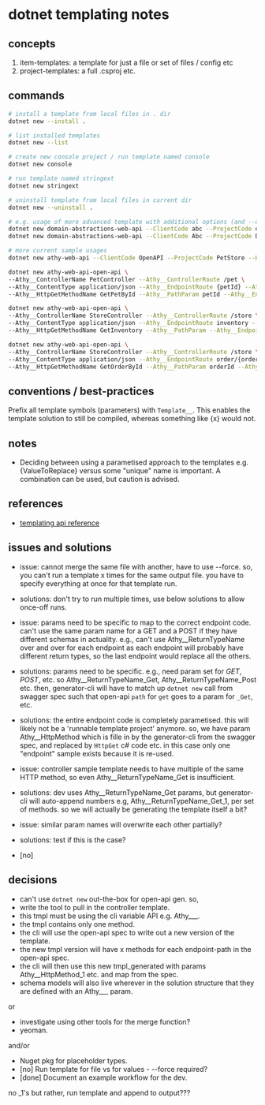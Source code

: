 # dotnet templating notes

## concepts

1. item-templates: a template for just a file or set of files / config etc
2. project-templates: a full .csproj etc.

## commands

```sh
# install a template from local files in . dir
dotnet new --install .

# list installed templates
dotnet new --list

# create new console project / run template named console
dotnet new console

# run template named stringext
dotnet new stringext

# uninstall template from local files in current dir
dotnet new --uninstall .

# e.g. usage of more advanced template with additional options (and --dry-run appended for info)
dotnet new domain-abstractions-web-api --ClientCode abc --ProjectCode def --HttpPort 5200 --HttpsPort 5201 --HasAdaptor false --HasDatabase true --dry-run
dotnet new domain-abstractions-web-api --ClientCode Abc --ProjectCode Def --HttpPort 5200 --HttpsPort 5201 --dry-run

# more current sample usages
dotnet new athy-web-api --ClientCode OpenAPI --ProjectCode PetStore --HttpPort 6000 --HttpsPort 6001

dotnet new athy-web-api-open-api \
--Athy__ControllerName PetController --Athy__ControllerRoute /pet \
--Athy__ContentType application/json --Athy__EndpointRoute {petId} --Athy__ReturnTypeName Pet --Athy__ReturnTypeBody JsonStringOfTheSchema \
--Athy__HttpGetMethodName GetPetById --Athy__PathParam petId --Athy__EndpointDescription "Find pet by ID"

dotnet new athy-web-api-open-api \
--Athy__ControllerName StoreController --Athy__ControllerRoute /store \
--Athy__ContentType application/json --Athy__EndpointRoute inventory --Athy__ReturnTypeName StatusCodeQuantityMap --Athy__ReturnTypeBody JsonStringOfTheSchema \
--Athy__HttpGetMethodName GetInventory --Athy__PathParam --Athy__EndpointDescription "Returns pet inventories by status"

dotnet new athy-web-api-open-api \
--Athy__ControllerName StoreController --Athy__ControllerRoute /store \
--Athy__ContentType application/json --Athy__EndpointRoute order/{orderId} --Athy__ReturnTypeName Order --Athy__ReturnTypeBody JsonStringOfTheSchema \
--Athy__HttpGetMethodName GetOrderById --Athy__PathParam orderId --Athy__EndpointDescription "Find purchase order by ID" --Athy__HttpMethod HttpGet
```

## conventions / best-practices

Prefix all template symbols (parameters) with `Template__`. This enables the template solution to still be compiled, whereas something like {x} would not.

## notes

- Deciding between using a parametised approach to the templates e.g. {ValueToReplace} versus some "unique" name is important. A combination can be used, but caution is advised.

## references

- [templating api reference](https://github.com/dotnet/templating/wiki/Reference-for-template.json)

## issues and solutions

- issue: cannot merge the same file with another, have to use --force. so, you can't run a template x times for the same output file.
you have to specify everything at once for that template run.
- solutions: don't try to run multiple times, use below solutions to allow once-off runs.

- issue: params need to be specific to map to the correct endpoint code. can't use the same param name for a GET and a POST if they have different schemas in actuality. e.g., can't use Athy__ReturnTypeName over and over for each endpoint as each endpoint will probably have different return types, so the last endpoint would replace all the others.

- solutions: params need to be specific. e.g., need param set for _GET_, _POST_, etc. so Athy__ReturnTypeName_Get, Athy__ReturnTypeName_Post etc.
then, generator-cli will have to match up `dotnet new` call from swagger spec such that open-api `path` for `get` goes to a param for `_Get`, etc.
- solutions: the entire endpoint code is completely parametised. this will likely not be a 'runnable template project' anymore. so, we have param Athy__HttpMethod
which is fille in by the generator-cli from the swagger spec, and replaced by `HttpGet` c# code etc. in this case only one "endpoint" sample exists because it is re-used.

- issue: controller sample template needs to have multiple of the same HTTP method, so even Athy__ReturnTypeName_Get is insufficient.
- solutions: dev uses Athy__ReturnTypeName_Get params, but generator-cli will auto-append numbers e.g, Athy__ReturnTypeName_Get_1, per set of methods. so we will actually be generating the template itself a bit?

- issue: similar param names will overwrite each other partially?
- solutions: test if this is the case?
- [no]

## decisions

- can't use `dotnet new` out-the-box for open-api gen. so,
- write the tool to pull in the controller template.
- this tmpl must be using the cli variable API e.g. Athy___.
- the tmpl contains only one method.
- the cli will use the open-api spec to write out a new version of the template.
- the new tmpl version will have x methods for each endpoint-path in the open-api spec.
- the cli will then use this new tmpl_generated with params Athy__HttpMethod_1 etc. and map from the spec.
- schema models will also live wherever in the solution structure that they are defined with an Athy___ param.

or

- investigate using other tools for the merge function?
- yeoman.

and/or

- Nuget pkg for placeholder types.
- [no] Run template for file vs for values - --force required?
- [done] Document an example workflow for the dev.

no _1's but rather, run template and append to output???
